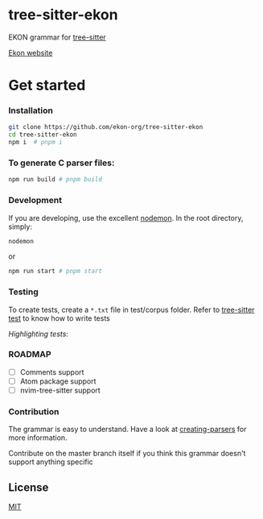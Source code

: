 # tree-sitter-ekon

EKON grammar for [tree-sitter](https://github.com/tree-sitter/tree-sitter)

[Ekon website](https://github.com/Himujjal/ekon)

# Get started


### Installation

```bash
git clone https://github.com/ekon-org/tree-sitter-ekon
cd tree-sitter-ekon
npm i  # pnpm i 
```

### To generate C parser files:

```bash
npm run build # pnpm build
```

### Development

If you are developing, use the excellent [nodemon](https://github.com/remy/nodemon).
In the root directory, simply:

```bash
nodemon
```
or
```bash
npm run start # pnpm start
```

### Testing

To create tests, create a `*.txt` file in test/corpus folder. Refer to
[tree-sitter test](https://tree-sitter.github.io/tree-sitter/creating-parsers#command-test)
to know how to write tests

_Highlighting tests_:

### ROADMAP

- [ ] Comments support
- [ ] Atom package support
- [ ] nvim-tree-sitter support

### Contribution

The grammar is easy to understand. Have a look at [creating-parsers](https://tree-sitter.github.io/tree-sitter/creating-parsers)
for more information.

Contribute on the master branch itself if you think this grammar doesn't support anything specific

## License

[MIT](./LICENSE)
